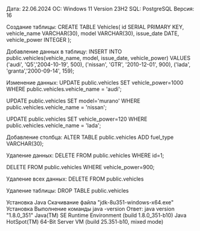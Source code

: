 Дата: 22.06.2024
ОС: Windows 11 Version 23H2 
SQL: PostgreSQL
Версия: 16

Создание таблицы:
CREATE TABLE Vehicles(
	id SERIAL PRIMARY KEY, 
	vehicle_name VARCHAR(30), 
	model VARCHAR(30), 
	issue_date DATE,
	vehicle_power INTEGER
);

Добавление данных в таблицу:
INSERT INTO public.vehicles(vehicle_name, model, issue_date, vehicle_power)
	VALUES ('audi', 'Q5','2004-10-19', 500), 
	('nissan', 'GTR', '2010-12-01', 900),
	('lada', 'granta','2000-09-14', 159);

Изменение данных:
UPDATE public.vehicles
	SET vehicle_power=1000
	WHERE public.vehicles.vehicle_name = 'audi';

UPDATE public.vehicles
	SET model='murano'
	WHERE public.vehicles.vehicle_name = 'nissan';

UPDATE public.vehicles
	SET vehicle_power=120
	WHERE public.vehicles.vehicle_name = 'lada';


Добавление столбца:
ALTER TABLE public.vehicles 
	ADD fuel_type VARCHAR(30);

Удаление данных:
DELETE FROM public.vehicles 
	WHERE id=1;

DELETE FROM public.vehicles 
	WHERE vehicle_power=900;

Удаление всех данных:
DELETE FROM public.vehicles

Удаление таблицы:
DROP TABLE public.vehicles



Установка Java 
Скачивание файла "jdk-8u351-windows-x64.exe"
Установка
Выполнение команды java -version
Ответ:
java version "1.8.0_351"
Java(TM) SE Runtime Environment (build 1.8.0_351-b10)
Java HotSpot(TM) 64-Bit Server VM (build 25.351-b10, mixed mode)
